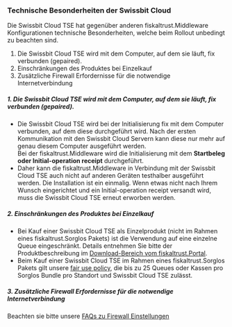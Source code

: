 ### Technische Besonderheiten der Swissbit Cloud

Die Swissbit Cloud TSE hat gegenüber anderen fiskaltrust.Middleware Konfigurationen technische Besonderheiten, welche beim Rollout unbedingt zu beachten sind.
1.	Die Swissbit Cloud TSE wird mit dem Computer, auf dem sie läuft, fix verbunden (gepaired).
2.	Einschränkungen des Produktes bei Einzelkauf
3.	Zusätzliche Firewall Erfordernisse für die notwendige Internetverbindung

##### 1. Die Swissbit Cloud TSE wird mit dem Computer, auf dem sie läuft, fix verbunden (gepaired).
* Die Swissbit Cloud TSE wird bei der Initialisierung fix mit dem Computer verbunden, auf dem diese durchgeführt wird. Nach der ersten Kommunikation mit den Swissbit Cloud Servern kann diese nur mehr auf genau diesem Computer ausgeführt werden. <br />Bei der fiskaltrust.Middleware wird die Initialisierung mit dem **Startbeleg oder Initial-operation receipt** durchgeführt.
* Daher kann die fiskaltrust.Middleware in Verbindung mit der Swissbit Cloud TSE auch nicht auf anderen Geräten testhalber ausgeführt werden. Die Installation ist ein einmalig. Wenn etwas nicht nach Ihrem Wunsch eingerichtet und ein Initial-operation receipt versandt wird, muss die Swissbit Cloud TSE erneut erworben werden.

##### 2. Einschränkungen des Produktes bei Einzelkauf
* Bei Kauf einer Swissbit Cloud TSE als Einzelprodukt (nicht im Rahmen eines fiskaltrust.Sorglos Pakets) ist die Verwendung auf eine einzelne Queue eingeschränkt. Details entnehmen Sie bitte der Produktbeschreibung im [Download-Bereich vom fiskaltrust.Portal](https://portal.fiskaltrust.de/AccountProfile/Download). 
* Beim Kauf einer Swissbit Cloud TSE im Rahmen eines fiskaltrust.Sorglos Pakets gilt unsere [fair use policy](https://docs.fiskaltrust.cloud/de/docs/product-description/germany/products-and-services/fair-use-policy#fair-use-regeln), die bis zu 25 Queues oder Kassen pro Sorglos Bundle pro Standort und Swissbit Cloud TSE zulässt.

##### 3. Zusätzliche Firewall Erfordernisse für die notwendige Internetverbindung
Beachten sie bitte unsere [FAQs zu Firewall Einstellungen](https://docs.fiskaltrust.cloud/doc/productdescription-de-doc/for-posdealers/04-after-sales/troubleshooting-firewall.html)
